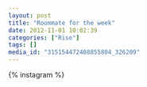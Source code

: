 ```yaml
---
layout: post
title: "Roommate for the week"
date: 2012-11-01 10:02:39
categories: ["Rise"]
tags: []
media_id: "315154472488855804_326209"
---
```


{% instagram %}
